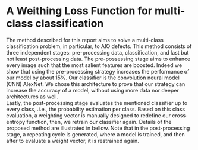 # A Weithing Loss Function for multi-class classification

The method described for this report aims to solve a multi-class classification problem, in particular,
to AIO defects. This method consists of three independent stages: pre-processing data,
classification, and last but not least post-processing data. 
The pre-possessing stage aims to enhance every image such that the most salient features are boosted. 
Indeed we show that using the pre-processing strategy increases the performance of our model by about 15%.
Our classifier is the convolution neural model (CNN) AlexNet.
We chose this architecture to prove that our strategy can increase the accuracy of a model,
without using more data nor deeper architectures as well.  
Lastly, the post-processing stage evaluates the mentioned classifier up to every class, .i.e., the probability estimation per class. 
Based on this class evaluation, a weighting vector is manually designed to redefine our cross-entropy function, 
then, we retrain our classifier again. Details of the proposed method are illustrated in bellow.
Note that in the post-processing stage, a repeating cycle is generated, where a model is trained, 
and then after to evaluate a weight vector, it is restrained again.
 
